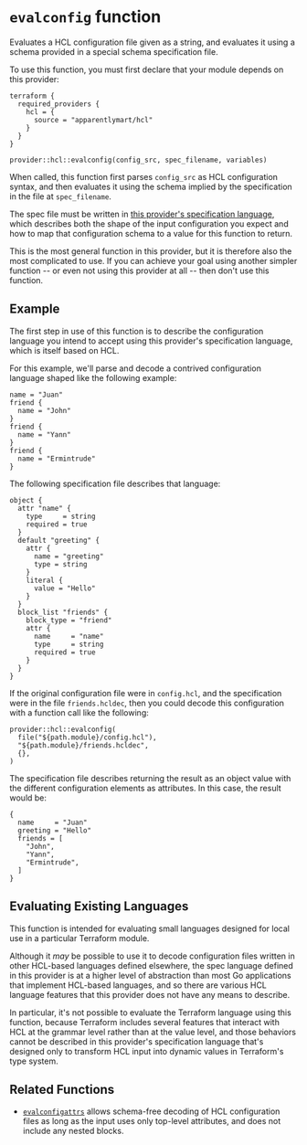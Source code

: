 # `evalconfig` function

Evaluates a HCL configuration file given as a string, and evaluates it using
a schema provided in a special schema specification file.

To use this function, you must first declare that your module depends on this
provider:

```hcl
terraform {
  required_providers {
    hcl = {
      source = "apparentlymart/hcl"
    }
  }
}
```

```hcl
provider::hcl::evalconfig(config_src, spec_filename, variables)
```

When called, this function first parses `config_src` as HCL configuration
syntax, and then evaluates it using the schema implied by the specification
in the file at `spec_filename`.

The spec file must be written in
[this provider's specification language](../guides/spec-language.md), which
describes both the shape of the input configuration you expect and how to map
that configuration schema to a value for this function to return.

This is the most general function in this provider, but it is therefore also the
most complicated to use. If you can achieve your goal using another simpler
function -- or even not using this provider at all -- then don't use this
function.

## Example

The first step in use of this function is to describe the configuration language
you intend to accept using this provider's specification language, which is
itself based on HCL.

For this example, we'll parse and decode a contrived configuration language
shaped like the following example:

```hcl
name = "Juan"
friend {
  name = "John"
}
friend {
  name = "Yann"
}
friend {
  name = "Ermintrude"
}
```

The following specification file describes that language:

```hcl
object {
  attr "name" {
    type     = string
    required = true
  }
  default "greeting" {
    attr {
      name = "greeting"
      type = string
    }
    literal {
      value = "Hello"
    }
  }
  block_list "friends" {
    block_type = "friend"
    attr {
      name     = "name"
      type     = string
      required = true
    }
  }
}
```

If the original configuration file were in `config.hcl`, and the specification
were in the file `friends.hcldec`, then you could decode this configuration
with a function call like the following:

```hcl
provider::hcl::evalconfig(
  file("${path.module}/config.hcl"),
  "${path.module}/friends.hcldec",
  {},
)
```

The specification file describes returning the result as an object value
with the different configuration elements as attributes. In this case, the
result would be:

```hcl
{
  name     = "Juan"
  greeting = "Hello"
  friends = [
    "John",
    "Yann",
    "Ermintrude",
  ]
}
```

## Evaluating Existing Languages

This function is intended for evaluating small languages designed for local
use in a particular Terraform module.

Although it _may_ be possible to use it to decode configuration files written
in other HCL-based languages defined elsewhere, the spec language defined in
this provider is at a higher level of abstraction than most Go applications
that implement HCL-based languages, and so there are various HCL language
features that this provider does not have any means to describe.

In particular, it's not possible to evaluate the Terraform language using
this function, because Terraform includes several features that interact with
HCL at the grammar level rather than at the value level, and those behaviors
cannot be described in this provider's specification language that's designed
only to transform HCL input into dynamic values in Terraform's type system.

## Related Functions

- [`evalconfigattrs`](./evalconfigattrs.md) allows schema-free decoding of
HCL configuration files as long as the input uses only top-level attributes,
and does not include any nested blocks.
